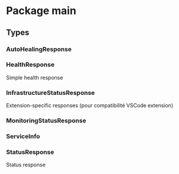 # Package main

## Types

### AutoHealingResponse

### HealthResponse

Simple health response


### InfrastructureStatusResponse

Extension-specific responses (pour compatibilité VSCode extension)


### MonitoringStatusResponse

### ServiceInfo

### StatusResponse

Status response


